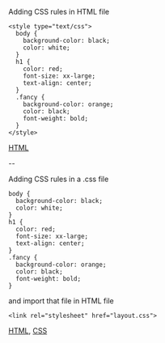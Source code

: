 Adding CSS rules in HTML file

```
<style type="text/css">
  body {
    background-color: black;
    color: white;
  }
  h1 {
    color: red;
    font-size: xx-large;
    text-align: center;
  }
  .fancy {
    background-color: orange;
    color: black;
    font-weight: bold;
  }
</style>
```

[HTML](https://github.com/mariancross/html-css-tutorial/blob/a747f9569a0c94b5a5e4fd6e9e47635ccb3b21ad/page_with_css.html)

--

Adding CSS rules in a .css file

```
body {
  background-color: black;
  color: white;
}
h1 {
  color: red;
  font-size: xx-large;
  text-align: center;
}
.fancy {
  background-color: orange;
  color: black;
  font-weight: bold;
}
```

and import that file in HTML file

```
<link rel="stylesheet" href="layout.css">
```

[HTML](https://github.com/mariancross/html-css-tutorial/blob/ca352ab6b1731b7af435a1324175c539dfec5e58/page_with_css.html), [CSS](https://github.com/mariancross/html-css-tutorial/blob/ca352ab6b1731b7af435a1324175c539dfec5e58/layout.css)
